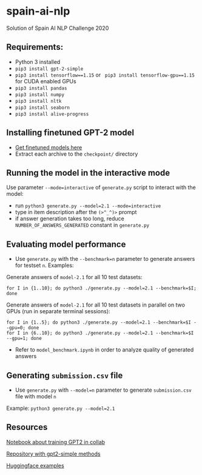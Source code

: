 # spain-ai-nlp
Solution of Spain AI NLP Challenge 2020

## Requirements:

* Python 3 installed
* `pip3 install gpt-2-simple`
* `pip3 install tensorflow==1.15` or ` pip3 install tensorflow-gpu==1.15` for CUDA enabled GPUs
* `pip3 install pandas`
* `pip3 install numpy`
* `pip3 install nltk`
* `pip3 install seaborn`
* `pip3 install alive-progress`

## Installing finetuned GPT-2 model
* [Get finetuned models here](https://drive.google.com/drive/folders/1AYZdN7lrQj6zFdVpFtaX3afVzZ9Iw7Fz?usp=sharing)
* Extract each archive to the `checkpoint/` directory

## Running the model in the interactive mode
Use parameter `--mode=interactive` of `generate.py` script to interact with the model:
* run `python3 generate.py --model=2.1 --mode=interactive`
* type in item description after the `(>^_^)>` prompt
* if answer generation takes too long, reduce `NUMBER_OF_ANSWERS_GENERATED` constant in `generate.py`

## Evaluating model performance

* Use `generate.py` with the `--benchmark=n` parameter to generate answers for testset `n`. Examples:

Generate answers of `model-2.1` for all 10 test datasets:
```
for I in {1..10}; do python3 ./generate.py --model=2.1 --benchmark=$I; done
```
Generate answers of `model-2.1` for all 10 test datasets in parallel on two GPUs (run in separate terminal sessions):
```
for I in {1..5}; do python3 ./generate.py --model=2.1 --benchmark=$I --gpu=0; done
for I in {6..10}; do python3 ./generate.py --model=2.1 --benchmark=$I --gpu=1; done
```
* Refer to `model_benchmark.ipynb` in order to analyze quality of generated answers

## Generating `submission.csv` file

* Use `generate.py` with `--model=n` parameter to generate `submission.csv` file with model `n`

Example: `python3 generate.py --model=2.1`

## Resources
[Notebook about training GPT2 in collab](https://colab.research.google.com/drive/1VLG8e7YSEwypxU-noRNhsv5dW4NfTGce#scrollTo=LdpZQXknFNY3)

[Repository with gpt2-simple methods](https://github.com/minimaxir/gpt-2-simple/blob/master/gpt_2_simple/gpt_2.py)

[Huggingface examples](https://huggingface.co/transformers/examples.html#causal-lm-fine-tuning-on-gpt-gpt-2-masked-lm-fine-tuning-on-bert-roberta)
